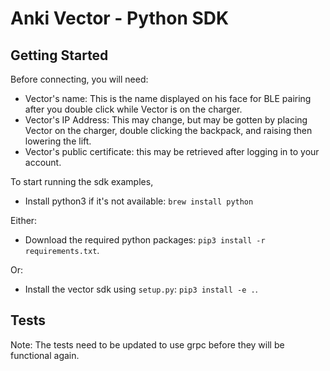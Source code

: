 # Anki Vector - Python SDK

## Getting Started

Before connecting, you will need:

* Vector's name: This is the name displayed on his face for BLE pairing after you double click while Vector is on the charger.
* Vector's IP Address: This may change, but may be gotten by placing Vector on the charger, double clicking the backpack, and raising then lowering the lift.
* Vector's public certificate: this may be retrieved after logging in to your account.

To start running the sdk examples,

* Install python3 if it's not available: `brew install python`

Either:

* Download the required python packages: `pip3 install -r requirements.txt`.

Or:

* Install the vector sdk using `setup.py`: `pip3 install -e .`.

## Tests

Note: The tests need to be updated to use grpc before they will be functional again.

